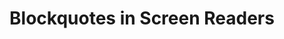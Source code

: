 ---
layout: bookmark
title: Blockquotes in Screen Readers
tags:
  - Bookmarks
  - Accessibility
  - Resources
  - HTML
created: '2023-07-25T22:20:31.349Z'
link: https://adrianroselli.com/2023/07/blockquotes-in-screen-readers.html
id: 614366737
excerpt: >-
  TL;DR: This post does not assert the correct way to code blockquotes, it will
  only demonstrate how screen readers announce some existing patterns. Test
  Details The first four examples are lifted from WHATWG HTML’s blockquote
  entry. The next three are from W3C HTML’s 2019 blockquote guidance (the W3C
  HTML spec…
image: >-
  https://adrianroselli.com/wp-content/uploads/2023/07/blockquote_thumb-300x233.png
---